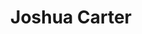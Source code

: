 ---
layout: employee
skillsid: 9
title: 'Joshua Carter'
permalink: /employees/:title 
location: 'Philadelphia'
position: 'Data Scientist Analytics'
availability: 11
internal: false
categories: 
- employees
phoneNumber: 555-555-5555
email: email@gmail.com
manage: false
---